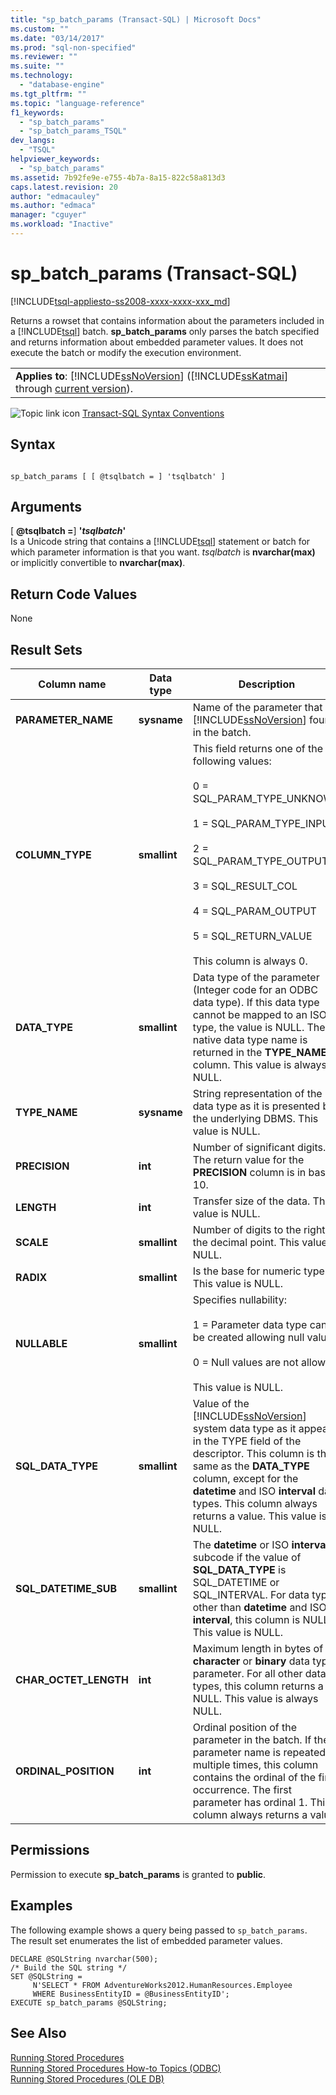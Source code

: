 ```yaml
---
title: "sp_batch_params (Transact-SQL) | Microsoft Docs"
ms.custom: ""
ms.date: "03/14/2017"
ms.prod: "sql-non-specified"
ms.reviewer: ""
ms.suite: ""
ms.technology: 
  - "database-engine"
ms.tgt_pltfrm: ""
ms.topic: "language-reference"
f1_keywords: 
  - "sp_batch_params"
  - "sp_batch_params_TSQL"
dev_langs: 
  - "TSQL"
helpviewer_keywords: 
  - "sp_batch_params"
ms.assetid: 7b92fe9e-e755-4b7a-8a15-822c58a813d3
caps.latest.revision: 20
author: "edmacauley"
ms.author: "edmaca"
manager: "cguyer"
ms.workload: "Inactive"
---
```

# sp_batch_params (Transact-SQL)
[!INCLUDE[tsql-appliesto-ss2008-xxxx-xxxx-xxx_md](../../includes/tsql-appliesto-ss2008-xxxx-xxxx-xxx-md.md)]

  Returns a rowset that contains information about the parameters included in a [!INCLUDE[tsql](../../includes/tsql-md.md)] batch. **sp_batch_params** only parses the batch specified and returns information about embedded parameter values. It does not execute the batch or modify the execution environment.  
  
||  
|-|  
|**Applies to**: [!INCLUDE[ssNoVersion](../../includes/ssnoversion-md.md)] ([!INCLUDE[ssKatmai](../../includes/sskatmai-md.md)] through [current version](http://go.microsoft.com/fwlink/p/?LinkId=299658)).|  
  
 ![Topic link icon](../../database-engine/configure-windows/media/topic-link.gif "Topic link icon") [Transact-SQL Syntax Conventions](../../t-sql/language-elements/transact-sql-syntax-conventions-transact-sql.md)  
  
## Syntax  
  
```  
  
sp_batch_params [ [ @tsqlbatch = ] 'tsqlbatch' ]   
```  
  
## Arguments  
 [ **@tsqlbatch =**] **'***tsqlbatch***'**  
 Is a Unicode string that contains a [!INCLUDE[tsql](../../includes/tsql-md.md)] statement or batch for which parameter information is that you want. *tsqlbatch* is **nvarchar(max)** or implicitly convertible to **nvarchar(max)**.  
  
## Return Code Values  
 None  
  
## Result Sets  
  
|Column name|Data type|Description|  
|-----------------|---------------|-----------------|  
|**PARAMETER_NAME**|**sysname**|Name of the parameter that [!INCLUDE[ssNoVersion](../../includes/ssnoversion-md.md)] found in the batch.|  
|**COLUMN_TYPE**|**smallint**|This field returns one of the following values:<br /><br /> 0 = SQL_PARAM_TYPE_UNKNOWN<br /><br /> 1 = SQL_PARAM_TYPE_INPUT<br /><br /> 2 = SQL_PARAM_TYPE_OUTPUT<br /><br /> 3 = SQL_RESULT_COL<br /><br /> 4 = SQL_PARAM_OUTPUT<br /><br /> 5 = SQL_RETURN_VALUE<br /><br /> This column is always 0.|  
|**DATA_TYPE**|**smallint**|Data type of the parameter (Integer code for an ODBC data type). If this data type cannot be mapped to an ISO type, the value is NULL. The native data type name is returned in the **TYPE_NAME** column. This value is always NULL.|  
|**TYPE_NAME**|**sysname**|String representation of the data type as it is presented by the underlying DBMS. This value is NULL.|  
|**PRECISION**|**int**|Number of significant digits. The return value for the **PRECISION** column is in base 10.|  
|**LENGTH**|**int**|Transfer size of the data. This value is NULL.|  
|**SCALE**|**smallint**|Number of digits to the right of the decimal point. This value is NULL.|  
|**RADIX**|**smallint**|Is the base for numeric types. This value is NULL.|  
|**NULLABLE**|**smallint**|Specifies nullability:<br /><br /> 1 = Parameter data type can be created allowing null values.<br /><br /> 0 = Null values are not allowed.<br /><br /> This value is NULL.|  
|**SQL_DATA_TYPE**|**smallint**|Value of the [!INCLUDE[ssNoVersion](../../includes/ssnoversion-md.md)] system data type as it appears in the TYPE field of the descriptor. This column is the same as the **DATA_TYPE** column, except for the **datetime** and ISO **interval** data types. This column always returns a value. This value is NULL.|  
|**SQL_DATETIME_SUB**|**smallint**|The **datetime** or ISO **interval** subcode if the value of **SQL_DATA_TYPE** is SQL_DATETIME or SQL_INTERVAL. For data types other than **datetime** and ISO **interval**, this column is NULL. This value is NULL.|  
|**CHAR_OCTET_LENGTH**|**int**|Maximum length in bytes of a **character** or **binary** data type parameter. For all other data types, this column returns a NULL. This value is always NULL.|  
|**ORDINAL_POSITION**|**int**|Ordinal position of the parameter in the batch. If the parameter name is repeated multiple times, this column contains the ordinal of the first occurrence. The first parameter has ordinal 1. This column always returns a value.|  
  
## Permissions  
 Permission to execute **sp_batch_params** is granted to **public**.  
  
## Examples  
 The following example shows a query being passed to `sp_batch_params`. The result set enumerates the list of embedded parameter values.  
  
```  
DECLARE @SQLString nvarchar(500);  
/* Build the SQL string */  
SET @SQLString =  
     N'SELECT * FROM AdventureWorks2012.HumanResources.Employee   
     WHERE BusinessEntityID = @BusinessEntityID';  
EXECUTE sp_batch_params @SQLString;  
```  
  
## See Also  
 [Running Stored Procedures](../../relational-databases/native-client-odbc-stored-procedures/running-stored-procedures.md)   
 [Running Stored Procedures How-to Topics &#40;ODBC&#41;](http://msdn.microsoft.com/library/c2220182-a23d-4475-b353-77a77ab613d6)   
 [Running Stored Procedures &#40;OLE DB&#41;](../../relational-databases/native-client/ole-db/stored-procedures-running.md)  
  
  
